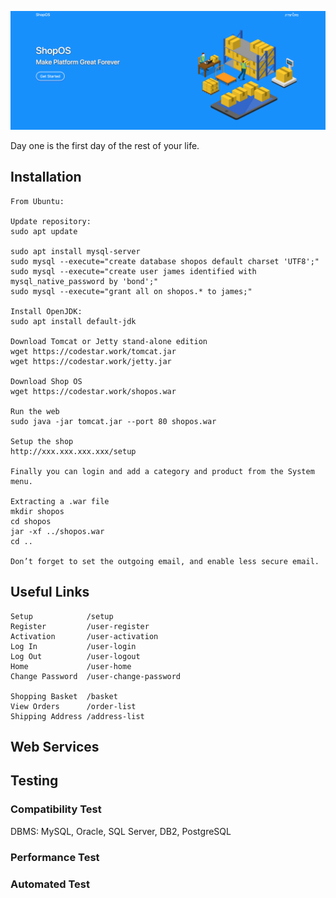 ![](dayone.png)

Day one is the first day of the rest of your life.


## Installation

```
From Ubuntu:

Update repository:
sudo apt update

sudo apt install mysql-server
sudo mysql --execute="create database shopos default charset 'UTF8';"
sudo mysql --execute="create user james identified with mysql_native_password by 'bond';"
sudo mysql --execute="grant all on shopos.* to james;"

Install OpenJDK:
sudo apt install default-jdk

Download Tomcat or Jetty stand-alone edition
wget https://codestar.work/tomcat.jar
wget https://codestar.work/jetty.jar

Download Shop OS
wget https://codestar.work/shopos.war

Run the web
sudo java -jar tomcat.jar --port 80 shopos.war

Setup the shop
http://xxx.xxx.xxx.xxx/setup

Finally you can login and add a category and product from the System menu.

Extracting a .war file
mkdir shopos
cd shopos
jar -xf ../shopos.war
cd ..

Don’t forget to set the outgoing email, and enable less secure email.
```

## Useful Links
```
Setup            /setup
Register         /user-register
Activation       /user-activation
Log In           /user-login
Log Out          /user-logout
Home             /user-home
Change Password  /user-change-password

Shopping Basket  /basket
View Orders      /order-list
Shipping Address /address-list

```

## Web Services


## Testing

### Compatibility Test

DBMS: MySQL, Oracle, SQL Server, DB2, PostgreSQL


### Performance Test


### Automated Test
